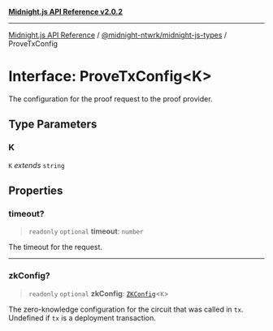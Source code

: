 [**Midnight.js API Reference v2.0.2**](../../../README.md)

***

[Midnight.js API Reference](../../../packages.md) / [@midnight-ntwrk/midnight-js-types](../README.md) / ProveTxConfig

# Interface: ProveTxConfig\<K\>

The configuration for the proof request to the proof provider.

## Type Parameters

### K

`K` *extends* `string`

## Properties

### timeout?

> `readonly` `optional` **timeout**: `number`

The timeout for the request.

***

### zkConfig?

> `readonly` `optional` **zkConfig**: [`ZKConfig`](ZKConfig.md)\<`K`\>

The zero-knowledge configuration for the circuit that was called in `tx`.
Undefined if `tx` is a deployment transaction.
